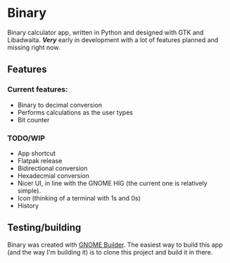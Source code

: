 # Binary

Binary calculator app, written in Python and designed with GTK and Libadwaita. ***Very*** early in development with a lot of features planned and missing right now.

## Features
### Current features:
- Binary to decimal conversion
- Performs calculations as the user types 
- Bit counter

### TODO/WIP
- App shortcut
- Flatpak release
- Bidirectional conversion
- Hexadecmial conversion
- Nicer UI, in line with the GNOME HIG (the current one is relatively simple).
- Icon (thinking of a terminal with 1s and 0s)
- History
  
## Testing/building
Binary was created with [GNOME Builder](https://apps.gnome.org/en-GB/Builder/). The easiest way to build this app (and the way I'm building it) is to clone this project and build it in there. 
